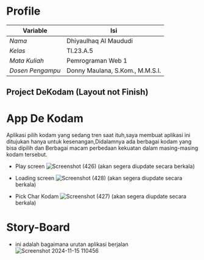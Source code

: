 # Profile
| Variable         |                  Isi              |
|------------------|-----------------------------------|
| *Nama*           |        Dhiyaulhaq Al Maududi      |
| *Kelas*          |              TI.23.A.5            |
| *Mata Kuliah*    |         Pemrograman Web 1         |
| *Dosen Pengampu* |   Donny Maulana, S.Kom., M.M.S.I. |

## Project DeKodam (Layout not Finish)
# **App De Kodam**
Aplikasi pilih kodam yang sedang tren saat ituh,saya membuat aplikasi ini ditujukan hanya untuk kesenangan,Didalamnya ada berbagai kodam yang bisa dipilih dan Berbagai macam perbedaan kekuatan dalam masing-masing kodam tersebut.

-  Play screen
![Screenshot (426)](https://github.com/user-attachments/assets/0c4f914b-3f2f-4a1b-861b-6117135a6558)
(akan segera diupdate secara berkala)

-  Loading screen
![Screenshot (428)](https://github.com/user-attachments/assets/e0183a37-f1a7-4abd-8f61-dc6ac17b6679)
(akan segera diupdate secara berkala)

-  Pick Char Kodam
![Screenshot (427)](https://github.com/user-attachments/assets/68b0924d-b10d-4357-9fb9-3e55da917e64)
(akan segera diupdate secara berkala)

# Story-Board
-  ini adalah bagaimana urutan aplikasi berjalan 
![Screenshot 2024-11-15 110456](https://github.com/user-attachments/assets/46a82c12-c426-4e86-b5ac-a1038ff30bab)
